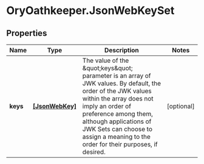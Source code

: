 # OryOathkeeper.JsonWebKeySet

## Properties
Name | Type | Description | Notes
------------ | ------------- | ------------- | -------------
**keys** | [**[JsonWebKey]**](JsonWebKey.md) | The value of the \&quot;keys\&quot; parameter is an array of JWK values.  By default, the order of the JWK values within the array does not imply an order of preference among them, although applications of JWK Sets can choose to assign a meaning to the order for their purposes, if desired. | [optional] 



